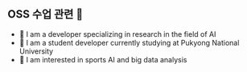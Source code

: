 ## OSS 수업 관련 👋

- 🔭 I am a developer specializing in research in the field of AI
- 🌱 I am a student developer currently studying at Pukyong National University
- 👯 I am interested in sports AI and big data analysis
<!--
**dongstar1019/dongstar1019** is a ✨ _special_ ✨ repository because its `README.md` (this file) appears on your GitHub profile.

- 💬 Ask me about your concerns.
- 😄 I am very cool and handsome.
